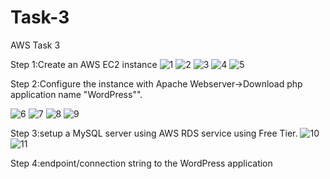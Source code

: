 # Task-3
AWS Task 3


Step 1:Create an AWS EC2 instance 
![1](https://user-images.githubusercontent.com/84776750/119687869-28c67080-be65-11eb-94be-735c354d4d00.PNG)
![2](https://user-images.githubusercontent.com/84776750/119687877-29f79d80-be65-11eb-9e7e-26b03820b718.PNG)
![3](https://user-images.githubusercontent.com/84776750/119687879-2a903400-be65-11eb-88b6-1b277a3b5667.PNG)
![4](https://user-images.githubusercontent.com/84776750/119687880-2b28ca80-be65-11eb-887c-9a7d883d8659.PNG)
![5](https://user-images.githubusercontent.com/84776750/119687882-2b28ca80-be65-11eb-8ac3-1ac310ea567d.PNG)

Step 2:Configure the instance with Apache Webserver->Download php application name "WordPress"".

![6](https://user-images.githubusercontent.com/84776750/119688367-8eb2f800-be65-11eb-878c-a95ea2aa7113.PNG)
![7](https://user-images.githubusercontent.com/84776750/119688373-8fe42500-be65-11eb-8941-0df759ff8568.PNG)
![8](https://user-images.githubusercontent.com/84776750/119688376-8fe42500-be65-11eb-9b36-8403f6f92713.PNG)
![9](https://user-images.githubusercontent.com/84776750/119688378-907cbb80-be65-11eb-9339-7f2cee74a6b5.PNG)

Step 3:setup a MySQL server using AWS RDS service using Free Tier.
![10](https://user-images.githubusercontent.com/84776750/119688730-df2a5580-be65-11eb-91c3-0dd84d234af7.PNG)
![11](https://user-images.githubusercontent.com/84776750/119688735-e05b8280-be65-11eb-843b-a401e3ff78ea.PNG)


Step 4:endpoint/connection string to the WordPress application
